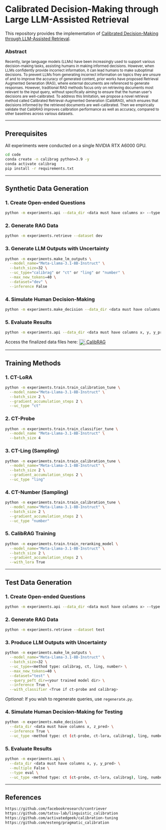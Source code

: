 # **Calibrated Decision-Making through Large LLM-Assisted Retrieval**

This repository provides the implementation of [Calibrated Decision-Making through LLM-Assisted Retrieval](https://arxiv.org/abs/2411.08891).

### Abstract
<sub>Recently, large language models (LLMs) have been increasingly used to support various decision-making tasks, assisting humans in making informed decisions. However, when LLMs confidently provide incorrect information, it can lead humans to make suboptimal decisions. To prevent LLMs from generating incorrect information on topics they are unsure of and to improve the accuracy of generated content, prior works have proposed Retrieval Augmented Generation (RAG), where external documents are referenced to generate responses. However, traditional RAG methods focus only on retrieving documents most relevant to the input query, without specifically aiming to ensure that the human user's decisions are well-calibrated. To address this limitation, we propose a novel retrieval method called Calibrated Retrieval-Augmented Generation (CalibRAG), which ensures that decisions informed by the retrieved documents are well-calibrated. Then we empirically validate that CalibRAG improves calibration performance as well as accuracy, compared to other baselines across various datasets.</sub>

---

## **Prerequisites**

All experiments were conducted on a single NVIDIA RTX A6000 GPU.

```bash
cd code
conda create -n calibrag python=3.9 -y
conda activate calibrag
pip install -r requirements.txt
```

---

## **Synthetic Data Generation**

### **1. Create Open-ended Questions**
```bash
python -m experiments.api --data_dir <data must have columns x> --type oe
```

### **2. Generate RAG Data**
```bash
python -m experiments.retrieve --dataset dev
```

### **3. Generate LLM Outputs with Uncertainty**
```bash
python -m experiments.make_lm_outputs \
  --model_name="Meta-Llama-3.1-8B-Instruct" \
  --batch_size=32 \
  --uc_type="calibrag" or "ct" or "ling" or "number" \
  --max_new_tokens=40 \
  --dataset="dev" \
  --inference False
```

### **4. Simulate Human Decision-Making**
```bash
python -m experiments.make_decision --data_dir <data must have columns x, z_pred>
```

### **5. Evaluate Results**
```bash
python -m experiments.api --data_dir <data must have columns x, y, y_pred> --multiple False --type eval
```

<p>
  Access the finalized data files here: 
  <a href="https://huggingface.co/datasets/yuntokki/calibrag">
    <img src="https://huggingface.co/front/assets/huggingface_logo.svg" alt="Hugging Face" style="width: 20px; vertical-align: middle;"> CalibRAG
  </a>
</p>

---

## **Training Methods**

### **1. CT-LoRA**
```bash
python -m experiments.train.train_calibration_tune \
  --model_name="Meta-Llama-3.1-8B-Instruct" \
  --batch_size 2 \
  --gradient_accumulation_steps 2 \
  --uc_type "ct"
```

### **2. CT-Probe**
```bash
python -m experiments.train.train_classifier_tune \
  --model_name "Meta-Llama-3.1-8B-Instruct" \
  --batch_size 4
```

### **3. CT-Ling (Sampling)**
```bash
python -m experiments.train.train_calibration_tune \
  --model_name="Meta-Llama-3.1-8B-Instruct" \
  --batch_size 2 \
  --gradient_accumulation_steps 2 \
  --uc_type "ling"
```

### **4. CT-Number (Sampling)**
```bash
python -m experiments.train.train_calibration_tune \
  --model_name="Meta-Llama-3.1-8B-Instruct" \
  --batch_size 2 \
  --gradient_accumulation_steps 2 \
  --uc_type "number"
```

### **5. CalibRAG Training**
```bash
python -m experiments.train.train_reranking_model \
  --model_name="Meta-Llama-3.1-8B-Instruct" \
  --batch_size 2 \
  --gradient_accumulation_steps 2 \
  --with_lora True
```

---

## **Test Data Generation**

### **1. Create Open-ended Questions**
```bash
python -m experiments.api --data_dir <data must have columns x> --type oe
```

### **2. Generate RAG Data**
```bash
python -m experiments.retrieve --dataset test
```

### **3. Produce LLM Outputs with Uncertainty**
```bash
python -m experiments.make_lm_outputs \
  --model_name="Meta-Llama-3.1-8B-Instruct" \
  --batch_size=32 \
  --uc_type=<method type: calibrag, ct, ling, number> \
  --max_new_tokens=40 \
  --dataset="test" \
  --query_peft_dir=<your trained model dir> \
  --inference True \
  --with_classifier <True if ct-probe and calibrag>
```
*Optional*: If you wish to regenerate queries, use `regenerate.py`.

### **4. Simulate Human Decision-Making for Testing**
```bash
python -m experiments.make_decision \
  --data_dir <data must have columns x, z_pred> \
  --inference True \
  --uc_type <method type: ct (ct-probe, ct-lora, calibrag), ling, number>
```

### **5. Evaluate Results**
```bash
python -m experiments.api \
  --data_dir <data must have columns x, y, y_pred> \
  --multiple False \
  --type eval \
  --uc_type <method type: ct (ct-probe, ct-lora, calibrag), ling, number>
```

---

## **References**
```bash
https://github.com/facebookresearch/contriever
https://github.com/tatsu-lab/linguistic_calibration
https://github.com/activatedgeek/calibration-tuning
https://github.com/esteng/pragmatic_calibration
```